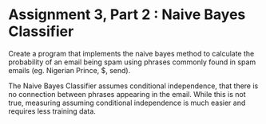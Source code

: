 # Assignment 3, Part 2 : Naive Bayes Classifier 

Create a program that implements the naive bayes method to calculate the probability of an email being spam using phrases commonly found in spam emails (eg. Nigerian Prince, $, send).

The Naive Bayes Classifier assumes conditional independence, that there is no connection between phrases appearing in the email. While this is not true, measuring assuming conditional independence is much easier and requires less training data. 

